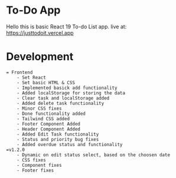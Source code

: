 # To-Do App

Hello this is basic React 19 To-do List app.
live at: https://justtodoit.vercel.app

# Development
    = Frontend
        - Set React
        - Set basic HTML & CSS 
        - Implemented basick add functionality
        - Added localStorage for storing the data
        - Clear task and localStorage added
        - Added delete task functionality
        - Minor CSS fixes
        - Done functionality added
        - Tailwind CSS added
        - Footer Component Added
        - Header Component Added
        - Added Edit Task functionality
        - Status and priority bug fixes
        - Added overdue status and functionality
    =v1.2.0 
        - Dynamic on edit status select, based on the choosen date
        - CSS fixes
        - Component fixes
        - Footer fixes